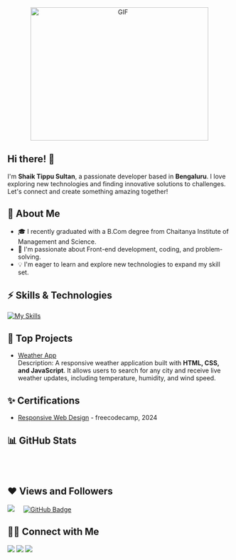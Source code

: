 <div align="center">
  <img align="center" top="500" height="300" width="400" alt="GIF" src="https://media.giphy.com/media/SWoSkN6DxTszqIKEqv/giphy.gif">
</div>

## Hi there! 👋

I'm **Shaik Tippu Sultan**, a passionate developer based in **Bengaluru**. I love exploring new technologies and finding innovative solutions to challenges. Let's connect and create something amazing together!

## 🎈 About Me

- 🎓 I recently graduated with a B.Com degree from Chaitanya Institute of Management and Science.
- 🌱 I'm passionate about Front-end development, coding, and problem-solving.
- 💡 I'm eager to learn and explore new technologies to expand my skill set.

## ⚡ Skills & Technologies

[![My Skills](https://skillicons.dev/icons?i=html,css,js,tailwind,git,github,react,vscode,npm,netlify&perline=8)](https://skillicons.dev)

## 🚀 Top Projects

- [Weather App](https://github.com/sultan296/ShaikTippuSultan)  
  Description: A responsive weather application built with **HTML, CSS, and JavaScript**. It allows users to search for any city and receive live weather updates, including temperature, humidity, and wind speed.  

## ✨ Certifications

- [Responsive Web Design](https://www.freecodecamp.org/certification/Sultan991/responsive-web-design) - freecodecamp, 2024

## 📊 GitHub Stats

<p align="center">
  <img src="https://github-readme-stats.vercel.app/api?username=sultan296&amp;theme=radical&amp;hide_border=false&amp;include_all_commits=false&amp;count_private=false" alt="">
  <br>
  <br>
<img src="https://github-readme-streak-stats.herokuapp.com/?user=sultan296&amp;theme=radical&amp;hide_border=false" alt="">
  <br>
  <br>
<img src="https://github-readme-stats.vercel.app/api/top-langs/?username=sultan296&amp;theme=radical&amp;hide_border=false&amp;include_all_commits=false&amp;count_private=false&amp;layout=compact" alt=""></p> 

## ❤ Views and Followers

<a href="https://github.com/sultan296/github-profile-views-counter"><img src="https://komarev.com/ghpvc/?username=sultan296"></a> &nbsp; &nbsp;
<a href="https://github.com/sultan296?tab=followers"><img src="https://img.shields.io/github/followers/sultan296?label=Followers&style=social" alt="GitHub Badge"></a>


## 🤝🏻 Connect with Me

<p>
<a href = "https://www.linkedin.com/in/shaik-tippu-sultan/" target="_blank"><img src="https://img.icons8.com/fluent/48/000000/linkedin.png"/></a>
<a href = "shaiktippu296@yahoo.com" target="_blank"><img src="https://img.icons8.com/fluent/48/000000/gmail.png"/></a>
<a href = "" target="_blank"><img src="https://img.icons8.com/fluent/48/000000/whatsapp.png"/></a>
</p>


